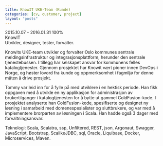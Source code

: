 ```yaml
---
title: KnowIT UKE-Team (Kunde)
categories: [cv, customer, project]
layout: "posts"
---
```


2015.10.07 - 2016.01.31	100%  
KnowIT  
Utvikler, designer, tester, forvalter.  

Knowits UKE-team utvikler og forvalter Oslo kommunes sentrale meldingsinfrastruktur og integrasjonsplattform, herunder den sentrale tjenestebussen. I tillegg har selskapet ansvar for kommunens felles katalogtjenester. Gjennom prosjektet har Knowit vært pioner innen DevOps i Norge, og høster lovord fra kunde og oppmerksomhet i fagmiljø for denne måten å drive prosjekt.  

Tommy var leid inn for å fylle på med utviklere i en hektisk periode. Han fikk oppgaven med å utvikle en ny applikasjon for administrasjon av brukertilganger i katalogtjenesten for å bytte ut gammel ColdFusion-kode. I prosjektet analyserte han ColdFusion-kode, spesifiserte og designet ny løsning i samarbeid med domenespesialister og sluttbrukere, og var med å implementere brorparten av løsningen i Scala. Han hadde også 3 dager med forvaltningsansvar.  

Teknologi: Scala, Scalatra, ssp, Unfiltered, REST, json, Argonaut, Swagger, JavaScript, Bootstrap, ScalikeJDBC, sql, Oracle, Liquibase, Docker, Microservices, Maven.
